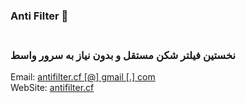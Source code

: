 ### Anti Filter 👋
### <br/>نخستین فیلتر شکن مستقل و بدون نیاز به سرور واسط
Email: <a href="mailto:antifilter.cf@gmail.com">antifilter.cf [@] gmail [.] com</a> <br/>
WebSite: <a href="https://antifilter.cf">antifilter.cf</a>
